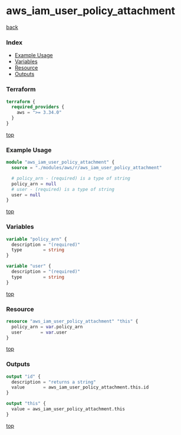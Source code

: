 # aws_iam_user_policy_attachment

[back](../aws.md)

### Index

- [Example Usage](#example-usage)
- [Variables](#variables)
- [Resource](#resource)
- [Outputs](#outputs)

### Terraform

```terraform
terraform {
  required_providers {
    aws = ">= 3.34.0"
  }
}
```

[top](#index)

### Example Usage

```terraform
module "aws_iam_user_policy_attachment" {
  source = "./modules/aws/r/aws_iam_user_policy_attachment"

  # policy_arn - (required) is a type of string
  policy_arn = null
  # user - (required) is a type of string
  user = null
}
```

[top](#index)

### Variables

```terraform
variable "policy_arn" {
  description = "(required)"
  type        = string
}

variable "user" {
  description = "(required)"
  type        = string
}
```

[top](#index)

### Resource

```terraform
resource "aws_iam_user_policy_attachment" "this" {
  policy_arn = var.policy_arn
  user       = var.user
}
```

[top](#index)

### Outputs

```terraform
output "id" {
  description = "returns a string"
  value       = aws_iam_user_policy_attachment.this.id
}

output "this" {
  value = aws_iam_user_policy_attachment.this
}
```

[top](#index)